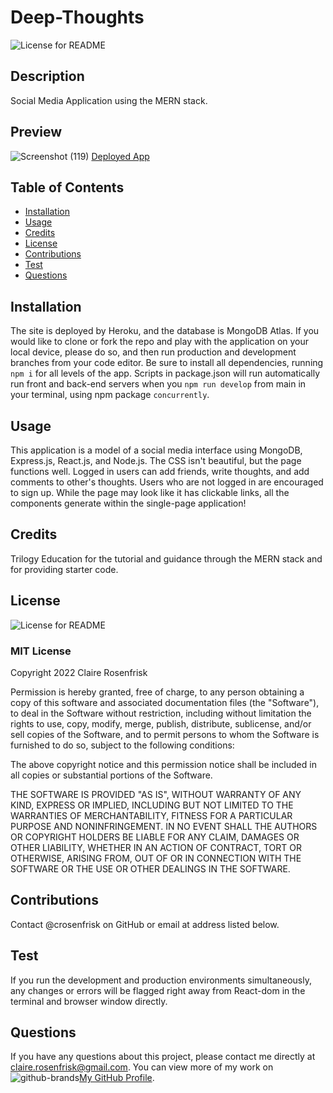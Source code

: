 
  
  # Deep-Thoughts
  ![License for README](https://img.shields.io/badge/license-MIT-green/)


  ## Description
  Social Media Application using the MERN stack.


  ## Preview
  
  ![Screenshot (119)](https://user-images.githubusercontent.com/82235272/164947877-319b7f9a-e926-4a3a-b99d-5310f00aed09.png)
   [Deployed App](https://mern-deep-app.herokuapp.com/)

  ## Table of Contents
  * [Installation](#Installation)
  * [Usage](#Usage)
  * [Credits](#Credits)
  * [License](#License)
  * [Contributions](#Contributions)
  * [Test](#Test)
  * [Questions](#Questions)
  

  ## Installation
  The site is deployed by Heroku, and the database is MongoDB Atlas. If you would like to clone or fork the repo and play with the application on your local device, please do so, and then run production and development branches from your code editor. Be sure to install all dependencies, running `npm i` for all levels of the app. Scripts in package.json will run automatically run front and back-end servers when you `npm run develop` from main in your terminal, using npm package `concurrently`.

  ## Usage
  This application is a model of a social media interface using MongoDB, Express.js, React.js, and Node.js. The CSS isn't beautiful, but the page functions well. Logged in users can add friends, write thoughts, and add comments to other's thoughts. Users who are not logged in are encouraged to sign up. While the page may look like it has clickable links, all the components generate within the single-page application!

  ## Credits
  Trilogy Education for the tutorial and guidance through the MERN stack and for providing starter code.
  ## License
  ![License for README](https://img.shields.io/badge/license-MIT-green/)
  
  ### MIT License

  Copyright 2022 Claire Rosenfrisk

  Permission is hereby granted, free of charge, to any person obtaining a copy of this software and associated documentation files (the "Software"), to deal in the Software without restriction, including without limitation the rights to use, copy, modify, merge, publish, distribute, sublicense, and/or sell copies of the Software, and to permit persons to whom the Software is furnished to do so, subject to the following conditions:
      
  The above copyright notice and this permission notice shall be included in all copies or substantial portions of the Software.
      
  THE SOFTWARE IS PROVIDED "AS IS", WITHOUT WARRANTY OF ANY KIND, EXPRESS OR IMPLIED, INCLUDING BUT NOT LIMITED TO THE WARRANTIES OF MERCHANTABILITY, FITNESS FOR A PARTICULAR PURPOSE AND NONINFRINGEMENT. IN NO EVENT SHALL THE AUTHORS OR COPYRIGHT HOLDERS BE LIABLE FOR ANY CLAIM, DAMAGES OR OTHER LIABILITY, WHETHER IN AN ACTION OF CONTRACT, TORT OR OTHERWISE, ARISING FROM, OUT OF OR IN CONNECTION WITH THE SOFTWARE OR THE USE OR OTHER DEALINGS IN THE SOFTWARE.
  

  ## Contributions
  Contact @crosenfrisk on GitHub or email at address listed below.


  ## Test
  If you run the development and production environments simultaneously, any changes or errors will be flagged right away from React-dom in the terminal and browser window directly.
  
  ## Questions
  If you have any questions about this project, please contact me directly at claire.rosenfrisk@gmail.com. You can view more of my work on 
  ![github-brands](https://user-images.githubusercontent.com/82235272/164948042-d87939a8-d69d-4d67-822e-46e6f872819d.svg)[My GitHub Profile](https://github.com/crosenfrisk).

